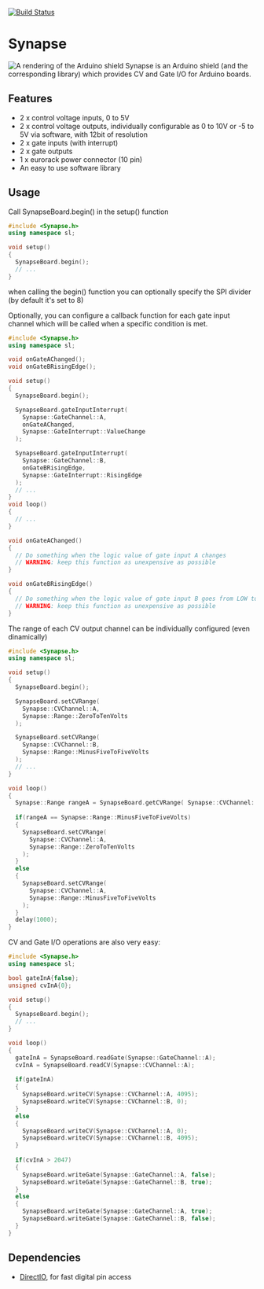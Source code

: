 [![Build Status](https://travis-ci.org/shaduzlabs/synapse.svg?branch=master)](https://travis-ci.org/shaduzlabs/Synapse)

# Synapse
![A rendering of the Arduino shield](https://cloud.githubusercontent.com/assets/804931/13776151/e4bdfa4c-eaa8-11e5-8b88-48274cfd1437.png)
Synapse is an Arduino shield (and the corresponding library) which provides CV and Gate I/O for Arduino boards.

## Features
- 2 x control voltage inputs, 0 to 5V
- 2 x control voltage outputs, individually configurable as 0 to 10V or -5 to 5V via software, with 12bit of resolution
- 2 x gate inputs (with interrupt)
- 2 x gate outputs
- 1 x eurorack power connector (10 pin)
- An easy to use software library

## Usage
Call SynapseBoard.begin() in the setup() function
```cpp
#include <Synapse.h>
using namespace sl;

void setup()
{
  SynapseBoard.begin();
  // ...
}
```
when calling the begin() function you can optionally specify the SPI divider (by default it's set to 8)

Optionally, you can configure a callback function for each gate input channel which will be called when a specific condition is met.
```cpp
#include <Synapse.h>
using namespace sl;

void onGateAChanged();
void onGateBRisingEdge();

void setup()
{
  SynapseBoard.begin();

  SynapseBoard.gateInputInterrupt(
    Synapse::GateChannel::A,
    onGateAChanged,
    Synapse::GateInterrupt::ValueChange
  );

  SynapseBoard.gateInputInterrupt(
    Synapse::GateChannel::B,
    onGateBRisingEdge,
    Synapse::GateInterrupt::RisingEdge
  );
  // ...
}
void loop()
{
  // ...
}

void onGateAChanged()
{
  // Do something when the logic value of gate input A changes
  // WARNING: keep this function as unexpensive as possible
}

void onGateBRisingEdge()
{
  // Do something when the logic value of gate input B goes from LOW to HIGH
  // WARNING: keep this function as unexpensive as possible
}
```

The range of each CV output channel can be individually configured (even dinamically)
```cpp
#include <Synapse.h>
using namespace sl;

void setup()
{
  SynapseBoard.begin();

  SynapseBoard.setCVRange(
    Synapse::CVChannel::A,
    Synapse::Range::ZeroToTenVolts
  );

  SynapseBoard.setCVRange(
    Synapse::CVChannel::B,
    Synapse::Range::MinusFiveToFiveVolts
  );
  // ...
}

void loop()
{
  Synapse::Range rangeA = SynapseBoard.getCVRange( Synapse::CVChannel::A );
  
  if(rangeA == Synapse::Range::MinusFiveToFiveVolts)
  {
    SynapseBoard.setCVRange(
      Synapse::CVChannel::A,
      Synapse::Range::ZeroToTenVolts
    );
  }
  else
  {
    SynapseBoard.setCVRange(
      Synapse::CVChannel::A,
      Synapse::Range::MinusFiveToFiveVolts
    );
  }
  delay(1000);
}
```

CV and Gate I/O operations are also very easy:
```cpp
#include <Synapse.h>
using namespace sl;

bool gateInA{false};
unsigned cvInA{0};

void setup()
{
  SynapseBoard.begin();
  // ...
}

void loop()
{
  gateInA = SynapseBoard.readGate(Synapse::GateChannel::A);
  cvInA = SynapseBoard.readCV(Synapse::CVChannel::A);
  
  if(gateInA)
  {
    SynapseBoard.writeCV(Synapse::CVChannel::A, 4095);
    SynapseBoard.writeCV(Synapse::CVChannel::B, 0);
  }
  else
  {
    SynapseBoard.writeCV(Synapse::CVChannel::A, 0);
    SynapseBoard.writeCV(Synapse::CVChannel::B, 4095);
  }
  
  if(cvInA > 2047)
  {
    SynapseBoard.writeGate(Synapse::GateChannel::A, false);
    SynapseBoard.writeGate(Synapse::GateChannel::B, true);
  }
  else
  {
    SynapseBoard.writeGate(Synapse::GateChannel::A, true);
    SynapseBoard.writeGate(Synapse::GateChannel::B, false);
  }
}
```

## Dependencies
- [DirectIO](https://github.com/mmarchetti/DirectIO), for fast digital pin access
 
